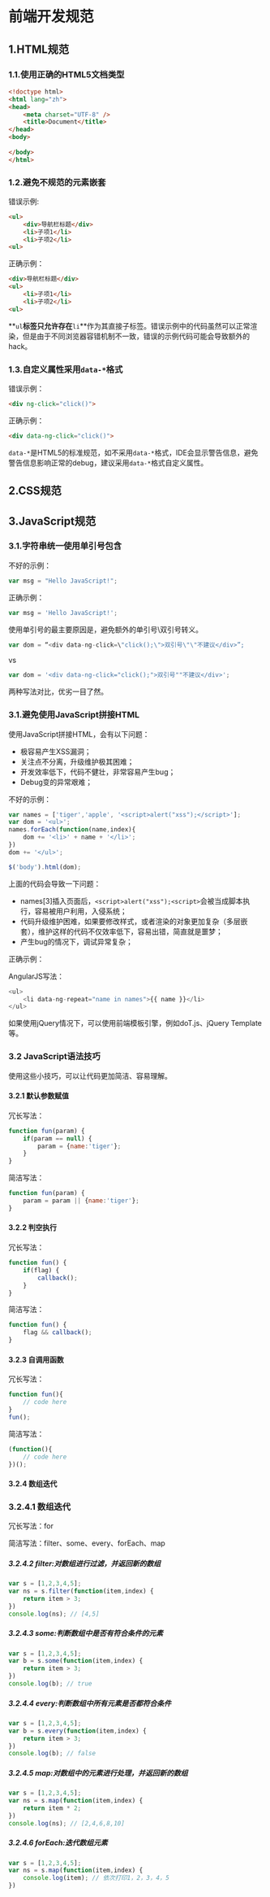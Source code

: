 # 前端开发规范

## 1.HTML规范


### 1.1.使用正确的HTML5文档类型

```HTML
<!doctype html>
<html lang="zh">
<head>
	<meta charset="UTF-8" />
	<title>Document</title>
</head>
<body>
	
</body>
</html>
```

### 1.2.避免不规范的元素嵌套

错误示例:

```HTML
<ul>
	<div>导航栏标题</div>
	<li>子项1</li>
	<li>子项2</li>
<ul>
```

正确示例：

```HTML
<div>导航栏标题</div>
<ul>
	<li>子项1</li>
	<li>子项2</li>
<ul>
```

**`ul`**标签只允许存在**`li`**作为其直接子标签。错误示例中的代码虽然可以正常渲染，但是由于不同浏览器容错机制不一致，错误的示例代码可能会导致额外的hack。

### 1.3.自定义属性采用`data-*`格式

错误示例：

```HTML
<div ng-click="click()">
```

正确示例：

```HTML
<div data-ng-click="click()">
```

`data-*`是HTML5的标准规范，如不采用`data-*`格式，IDE会显示警告信息，避免警告信息影响正常的debug，建议采用`data-*`格式自定义属性。

## 2.CSS规范

## 3.JavaScript规范

### 3.1.字符串统一使用单引号包含

不好的示例：

```JavaScript
var msg = "Hello JavaScript!";
```

正确示例：

```JavaScript
var msg = 'Hello JavaScript!';
```

使用单引号的最主要原因是，避免额外的单引号\双引号转义。

```JavaScript
var dom = “<div data-ng-click=\"click();\">双引号\"\"不建议</div>”;
```

vs

```JavaScript
var dom = '<div data-ng-click="click();">双引号""不建议</div>';
```

两种写法对比，优劣一目了然。

### 3.1.避免使用JavaScript拼接HTML

使用JavaScript拼接HTML，会有以下问题：
* 极容易产生XSS漏洞；
* 关注点不分离，升级维护极其困难；
* 开发效率低下，代码不健壮，非常容易产生bug；
* Debug变的异常艰难；

不好的示例：

```JavaScript
var names = ['tiger','apple', '<script>alert("xss");</script>'];
var dom = '<ul>';
names.forEach(function(name,index){
	dom += '<li>' + name + '</li>';
})
dom += '</ul>';

$('body').html(dom);
```

上面的代码会导致一下问题：
* names[3]插入页面后，`<script>alert("xss");<script>`会被当成脚本执行，容易被用户利用，入侵系统；
* 代码升级维护困难，如果要修改样式，或者渲染的对象更加复杂（多层嵌套），维护这样的代码不仅效率低下，容易出错，简直就是噩梦；
* 产生bug的情况下，调试异常复杂；

正确示例：

AngularJS写法：

```JavaScript
<ul>
	<li data-ng-repeat="name in names">{{ name }}</li>
</ul>
```

如果使用jQuery情况下，可以使用前端模板引擎，例如doT.js、jQuery Template等。


### 3.2 JavaScript语法技巧

使用这些小技巧，可以让代码更加简洁、容易理解。

#### 3.2.1 默认参数赋值

冗长写法：
```JavaScript
function fun(param) {
    if(param == null) {
        param = {name:'tiger'};
    }
}
```
简洁写法：
```JavaScript
function fun(param) {
    param = param || {name:'tiger'};
}
```

#### 3.2.2 判空执行

冗长写法：
```JavaScript
function fun() {
    if(flag) {
        callback();
    }
}
```

简洁写法：

```JavaScript
function fun() {
    flag && callback();
}
```

#### 3.2.3 自调用函数

冗长写法：

```JavaScript
function fun(){
    // code here
}
fun();
```

简洁写法：

```JavaScript
(function(){
    // code here
})();
```

#### 3.2.4 数组迭代

### 3.2.4.1 数组迭代

冗长写法：for

简洁写法：filter、some、every、forEach、map

##### 3.2.4.2 filter:对数组进行过滤，并返回新的数组

```JavaScript
var s = [1,2,3,4,5];
var ns = s.filter(function(item,index) {
	return item > 3;
})
console.log(ns); // [4,5]
```

##### 3.2.4.3  some:判断数组中是否有符合条件的元素

```JavaScript
var s = [1,2,3,4,5];
var b = s.some(function(item,index) {
	return item > 3;
})
console.log(b); // true
```

##### 3.2.4.4  every:判断数组中所有元素是否都符合条件

```JavaScript
var s = [1,2,3,4,5];
var b = s.every(function(item,index) {
	return item > 3;
})
console.log(b); // false
```

##### 3.2.4.5 map:对数组中的元素进行处理，并返回新的数组

```JavaScript
var s = [1,2,3,4,5];
var ns = s.map(function(item,index) {
	return item * 2;
})
console.log(ns); // [2,4,6,8,10]
```

##### 3.2.4.6 forEach:迭代数组元素

```JavaScript
var s = [1,2,3,4,5];
var ns = s.map(function(item,index) {
	console.log(item); // 依次打印1，2，3，4，5
})
```
